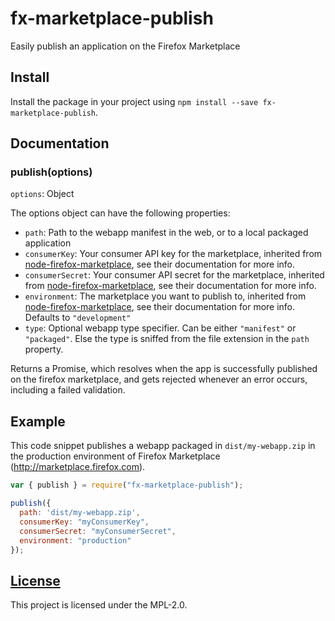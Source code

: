 # fx-marketplace-publish
Easily publish an application on the Firefox Marketplace

## Install
Install the package in your project using `npm install --save fx-marketplace-publish`.

## Documentation
### publish(options)
`options`: Object

The options object can have the following properties:

  * `path`: Path to the webapp manifest in the web, or to a local packaged application
  * `consumerKey`: Your consumer API key for the marketplace, inherited from [node-firefox-marketplace][], see their documentation for more info.
  * `consumerSecret`: Your consumer API secret for the marketplace, inherited from [node-firefox-marketplace][], see their documentation for more info.
  * `environment`: The marketplace you want to publish to, inherited from [node-firefox-marketplace][], see their documentation for more info. Defaults to `"development"`
  * `type`: Optional webapp type specifier. Can be either `"manifest"` or `"packaged"`. Else the type is sniffed from the file extension in the `path` property.

Returns a Promise, which resolves when the app is successfully published on the firefox marketplace, and gets rejected whenever an error occurs, including a failed validation.

## Example
This code snippet publishes a webapp packaged in `dist/my-webapp.zip` in the production environment of Firefox Marketplace (http://marketplace.firefox.com).
```js
var { publish } = require("fx-marketplace-publish");

publish({
  path: 'dist/my-webapp.zip',
  consumerKey: "myConsumerKey",
  consumerSecret: "myConsumerSecret",
  environment: "production"
});
```

## [License](LICENSE)
This project is licensed under the MPL-2.0.

[node-firefox-marketplace]: https://www.npmjs.com/package/node-firefox-marketplace

